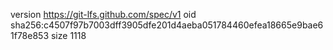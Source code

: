 version https://git-lfs.github.com/spec/v1
oid sha256:c4507f97b7003dff3905dfe201d4aeba051784460efea18665e9bae61f78e853
size 1118
